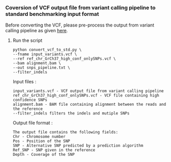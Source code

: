 ### Coversion of VCF output file from variant calling pipeline to standard benchmarking input format 

Before converting the VCF, please pre-process the output from variant calling pipeline as given [here](https://github.com/broadinstitute/CTAT-benchmarking/tree/master/CTAT-mutation-benchmarking/genome-based-benchmarking#pipeline-output-post-processing). 

1. Run the script
   ```
   python convert_vcf_to_std.py \
   --fname input_variants.vcf \
   --ref ref_chr_GrCh37_high_conf_onlySNPs.vcf \
   --bam alignment.bam \
   --out snps_pipeline.txt \
   --filter_indels
   ```
   Input files : 
   ```
   input_variants.vcf - VCF output file from variant calling pipeline
   ref_chr_GrCh37_high_conf_onlySNPs.vcf - VCF file containing high confidence SNPs
   alignment.bam - BAM file containing alignment between the reads and the reference
   --filter_indels filters the indels and mutiple SNPs
   ```
   
   Output file format :
   ```
   The output file contains the following fields:
   Chr - Chromosome number
   Pos - Position of the SNP
   SNP - Alternative SNP predicted by a prediction algorithm 
   Ref_SNP - SNP given in the reference
   Depth - Coverage of the SNP
   ```
   
